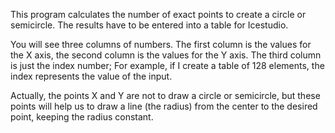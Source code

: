 This program calculates the number of exact points to create a circle or semicircle. The results have to be entered into a table for Icestudio.

You will see three columns of numbers. The first column is the values for the X axis, the second column is the values for the Y axis. The third column is just the index number; For example, if I create a table of 128 elements, the index represents the value of the input.

Actually, the points X and Y are not to draw a circle or semicircle, but these points will help us to draw a line (the radius) from the center to the desired point, keeping the radius constant.
